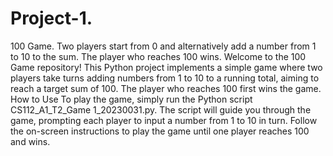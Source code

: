 # Project-1.
100 Game. Two players start from 0 and alternatively add a number from 1 to 10 to the sum. The player who reaches 100 wins.
Welcome to the 100 Game repository! This Python project implements a simple game where two players take turns adding numbers from 1 to 10 to a running total, aiming to reach a target sum of 100. The player who reaches 100 first wins the game. How to Use
To play the game, simply run the Python script CS112_A1_T2_Game 1_20230031.py. The script will guide you through the game, prompting each player to input a number from 1 to 10 in turn. Follow the on-screen instructions to play the game until one player reaches 100 and wins.
